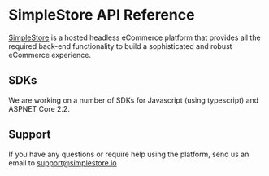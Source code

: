 # SimpleStore API Reference

[SimpleStore](https://simplestore.io/) is a hosted headless eCommerce platform that provides all the required back-end functionality to build a sophisticated and robust eCommerce experience.

## SDKs

We are working on a number of SDKs for Javascript \(using typescript\) and ASPNET Core 2.2. 

## Support

If you have any questions or require help using the platform, send us an email to support@simplestore.io

